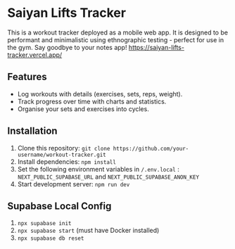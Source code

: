 # Saiyan Lifts Tracker

This is a workout tracker deployed as a mobile web app. It is designed to be performant and minimalistic using ethnographic testing - perfect for use in the gym. Say goodbye to your notes app!
https://saiyan-lifts-tracker.vercel.app/

## Features

-   Log workouts with details (exercises, sets, reps, weight).
-   Track progress over time with charts and statistics.
-   Organise your sets and exercises into cycles.
## Installation

1. Clone this repository: `git clone https://github.com/your-username/workout-tracker.git`
2. Install dependencies: `npm install`
3. Set the following environment variables in `/.env.local` : `NEXT_PUBLIC_SUPABASE_URL` and `NEXT_PUBLIC_SUPABASE_ANON_KEY`
4. Start development server: `npm run dev`

## Supabase Local Config

1. `npx supabase init`
2. `npx supabase start` (must have Docker installed)
3. `npx supabase db reset`
